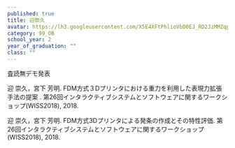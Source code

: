 ```yaml
---
published: true
title: 迎崇久
avatar: https://lh3.googleusercontent.com/X5E4XFtPhlioVbD0EJ_RD2JzMMZqpLtF4WRlLMFsa8Am4yWU3R8hk0SG_CD4zKbN0pOgI2xDvxmXCm_2dKC1rRNyM657pqpP3Ak-xp3qUpoaN7iVTiXAysk5QwSZC3xuHPaBHT5ejPlzDAY1fbIPj14c6fG0G65Ad9icNptDvzDIRy5exrZoZ_4qo6W5rbE57XK2TDrjUYeOT2ChALAo8WLH-ytWz8BF77fP884ba7Tzp-z4uH4D-cYAjj9Xm46qudEY9paPiqTGadB_3Sp3Ogu7kVuqf4hiEMBe-GHk_wqsLDL4lNWtbtKN7Jaen5UTmL3qbbaELZOAQ_mogEjDji4O98p5NDqTExYrIL9s-JFrlhd2Dac0G_d3jGZ1O29_0qh47Q5ZBviDnNpXwTLrdNMWhKZi6S7VO2s46XvRbdYzknGQHT-HXgSpJAJosS4khBj0pGFGTyxQiqJ4p7NOUzcH_oVB1dlHHRyFUlnI4H6I_TBz5KUK2UwfRG1-tvX3EqLD5wIzSjpgAvsu1rONVfPcMKpco5p3uA0h6lNcS30kTao1hjkoGaRaCpRxcMfoO-csTk8UAaHsgqgPa3jhcEPy3WzorY_6tqSIWbHxoahntp8439Gy1w=s300
category: 99_OB
school_year: 2
year_of_graduation: ""
class: ""
---
```

査読無デモ発表

迎 崇久，宮下 芳明. FDM方式３Dプリンタにおける重力を利用した表現力拡張手法の提案 . 第26回インタラクティブシステムとソフトウェアに関するワークショップ(WISS2018), 2018.

迎 崇久，宮下 芳明. FDM方式3Dプリンタによる発条の作成とその特性評価. 第26回インタラクティブシステムとソフトウェアに関するワークショップ(WISS2018), 2018.
